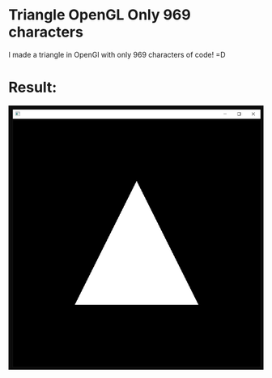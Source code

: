 # Triangle OpenGL Only 969 characters
I made a triangle in OpenGl with only 969 characters of code! =D
# Result:
![](triangle.png)

